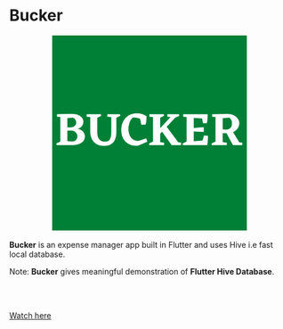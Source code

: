# Bucker

<p align="center">
    <img width="350" height="350" src="https://github.com/gupta29470/bucker_expense_manager/blob/master/assets/images/BUCKER.png">
</p>

**Bucker** is an expense manager app built in Flutter and uses Hive i.e fast local database.

Note: **Bucker** gives meaningful demonstration of **Flutter Hive Database**.

</br></br>

[Watch here](https://youtu.be/sjqrHx5fTbY)
